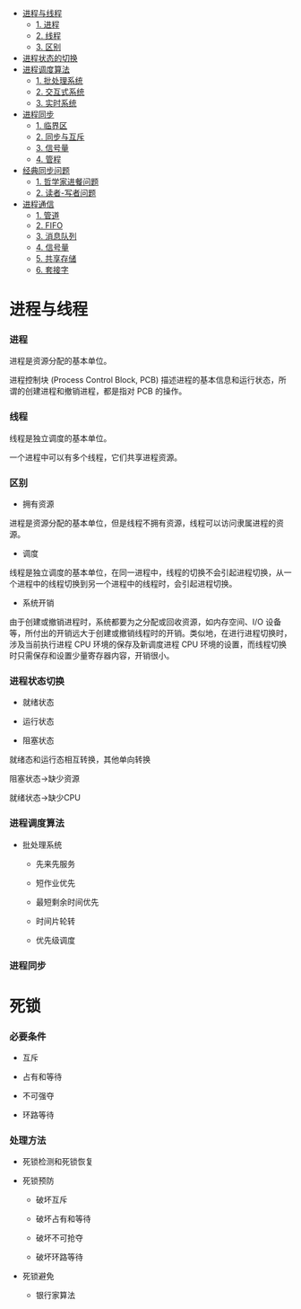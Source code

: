 <!-- GFM-TOC -->
* [进程与线程](#进程与线程)
    * [1. 进程](#1-进程)
    * [2. 线程](#2-线程)
    * [3. 区别](#3-区别)
* [进程状态的切换](#进程状态的切换)
* [进程调度算法](#进程调度算法)
    * [1. 批处理系统](#1-批处理系统)
    * [2. 交互式系统](#2-交互式系统)
    * [3. 实时系统](#3-实时系统)
* [进程同步](#进程同步)
    * [1. 临界区](#1-临界区)
    * [2. 同步与互斥](#2-同步与互斥)
    * [3. 信号量](#3-信号量)
    * [4. 管程](#4-管程)
* [经典同步问题](#经典同步问题)
    * [1. 哲学家进餐问题](#1-哲学家进餐问题)
    * [2. 读者-写者问题](#2-读者-写者问题)
* [进程通信](#进程通信)
    * [1. 管道](#1-管道)
    * [2. FIFO](#2-fifo)
    * [3. 消息队列](#3-消息队列)
    * [4. 信号量](#4-信号量)
    * [5. 共享存储](#5-共享存储)
    * [6. 套接字](#6-套接字)
<!-- GFM-TOC -->

# 进程与线程

### 进程

进程是资源分配的基本单位。

进程控制块 (Process Control Block, PCB) 描述进程的基本信息和运行状态，所谓的创建进程和撤销进程，都是指对 PCB 的操作。


### 线程

线程是独立调度的基本单位。

一个进程中可以有多个线程，它们共享进程资源。

### 区别

* 拥有资源

进程是资源分配的基本单位，但是线程不拥有资源，线程可以访问隶属进程的资源。

* 调度

线程是独立调度的基本单位，在同一进程中，线程的切换不会引起进程切换，从一个进程中的线程切换到另一个进程中的线程时，会引起进程切换。

* 系统开销

由于创建或撤销进程时，系统都要为之分配或回收资源，如内存空间、I/O 设备等，所付出的开销远大于创建或撤销线程时的开销。类似地，在进行进程切换时，涉及当前执行进程 CPU 环境的保存及新调度进程 CPU 环境的设置，而线程切换时只需保存和设置少量寄存器内容，开销很小。

### 进程状态切换

* 就绪状态

* 运行状态

* 阻塞状态

就绪态和运行态相互转换，其他单向转换

阻塞状态->缺少资源

就绪状态->缺少CPU

### 进程调度算法

* 批处理系统

    * 先来先服务

    * 短作业优先

    * 最短剩余时间优先

    * 时间片轮转

    * 优先级调度

### 进程同步


# 死锁

### 必要条件

* 互斥

* 占有和等待

* 不可强夺

* 环路等待

### 处理方法

* 死锁检测和死锁恢复


* 死锁预防

    * 破坏互斥

    * 破坏占有和等待

    * 破坏不可抢夺

    * 破坏环路等待

* 死锁避免

    * 银行家算法
